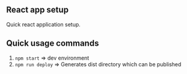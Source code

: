 ## React app setup

Quick react application setup.

## Quick usage commands

1. `npm start` => dev environment
2. `npm run deploy` => Generates dist directory which can be published
